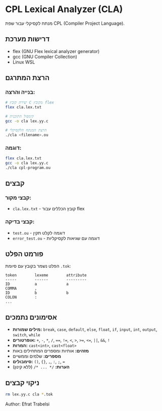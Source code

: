 # CPL Lexical Analyzer (CLA)

מנתח לקסיקלי עבור שפת CPL (Compiler Project Language).

## דרישות מערכת
- flex (GNU Flex lexical analyzer generator)
- gcc (GNU Compiler Collection)
- Linux WSL

## הרצת המתרגם

### בנייה והרצה:
```bash
# יצירת קובץ C מקובץ flex
flex cla.lex.txt

# קימפול התוכנית
gcc -o cla lex.yy.c

# הרצת המנתח הלקסיקלי
./cla <filename>.ou
```

### דוגמה:
```bash
flex cla.lex.txt
gcc -o cla lex.yy.c
./cla cpl-program.ou
```

## קבצים

### קבצי מקור:
- `cla.lex.txt` - קובץ הכללים עבור flex

### קבצי בדיקה:
- `test.ou` - דוגמה לקלט תקין
- `error_test.ou` - דוגמה עם שגיאות לקסיקליות

## פורמט הפלט

הפלט נשמר בקובץ עם סיומת `.tok`:
```
token        lexeme        attribute
-----        ------        ---------
ID           a             a
COMMA        ,
ID           b             b
COLON        :
...
```

## אסימונים נתמכים
- **מילים שמורות:** `break`, `case`, `default`, `else`, `float`, `if`, `input`, `int`, `output`, `switch`, `while`
- **אופרטורים:** `+`, `-`, `*`, `/`, `==`, `!=`, `<`, `>`, `>=`, `<=`, `||`, `&&`, `!`
- **המרות:** `cast<int>`, `cast<float>`
- **מזהים:** אותיות ומספרים המתחילים באות
- **מספרים:** שלמים וממשיים
- **סימבולים:** `()`, `{}`, `,`, `:`, `;`, `=`
- **הערות:** `/* ... */` (ללא קינון)

## ניקוי קבצים
```bash
rm lex.yy.c cla *.tok
```

Author: Efrat Trabelsi
